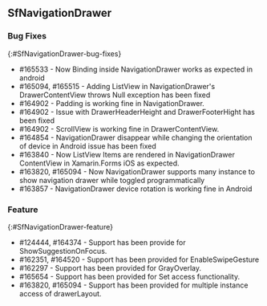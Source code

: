 ## SfNavigationDrawer

### Bug Fixes
{:#SfNavigationDrawer-bug-fixes} 

* \#165533 - Now Binding inside NavigationDrawer works as expected in android
* \#165094, \#165515 - Adding ListView in NavigationDrawer's DrawerContentView throws Null exception has been fixed
* \#164902 - Padding is working fine in NavigationDrawer.
* \#164902 - Issue with DrawerHeaderHeight and DrawerFooterHight has been fixed
* \#164902 - ScrollView is working fine in DrawerContentView.
* \#164854 - NavigationDrawer disappear while changing the orientation of device in Android issue has been fixed
* \#163840 - Now ListView Items are rendered in NavigationDrawer ContentView in Xamarin.Forms iOS as expected.
* \#163820, \#165094 - Now NavigationDrawer supports many instance to show navigation drawer while toggled programmatically
* \#163857 - NavigationDrawer device rotation is working fine in Android

### Feature
{:#SfNavigationDrawer-feature} 

* \#124444, \#164374 - Support has been provide for ShowSuggestionOnFocus.
* \#162351, \#164520 - Support has been provided for EnableSwipeGesture
* \#162297 - Support has been provided for GrayOverlay. 
* \#165654 - Support has been provided for Set access functionality.
* \#163820, \#165094 - Support has been provided for multiple instance access of drawerLayout.






